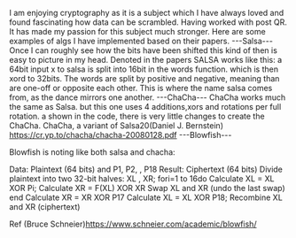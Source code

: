 I am enjoying cryptography as it is a subject which I have always loved and found fascinating how data can be scrambled. Having worked with post QR. It has made my passion for this subject much stronger. Here are some examples of algs I have implemented based on their papers. 
                    ---Salsa---
 Once I can roughly see how the bits have been shifted this kind of then is easy to picture in my head. Denoted in the papers SALSA works like this: a 64bit input x to salsa is split into 16bit in the words function. which is then xord to 32bits. The words are split by positive and negative, meaning than are one-off or opposite each other. This is where the name salsa comes from, as the dance mirrors one another. 
---ChaCha--- 
ChaCha works much the same as Salsa. but this one uses 4 additions,xors and rotations per full rotation. a shown in the code, there is very little changes to create the ChaCha.
ChaCha, a variant of Salsa20(Daniel J. Bernstein) https://cr.yp.to/chacha/chacha-20080128.pdf
                    ---Blowfish---

Blowfish is noting like both salsa and chacha:

Data: Plaintext (64 bits) and P1, P2, , P18
Result: Ciphertext (64 bits)
Divide plaintext into two 32-bit halves: XL , XR;
fori=1 to 16do
    Calculate XL = XL XOR Pi;
    Calculate XR = F(XL) XOR XR
    Swap XL and XR (undo the last swap)
    end
Calculate XR = XR XOR P17
Calculate XL = XL XOR P18;
Recombine XL and XR (ciphertext)


Ref (Bruce Schneier)https://www.schneier.com/academic/blowfish/ 


